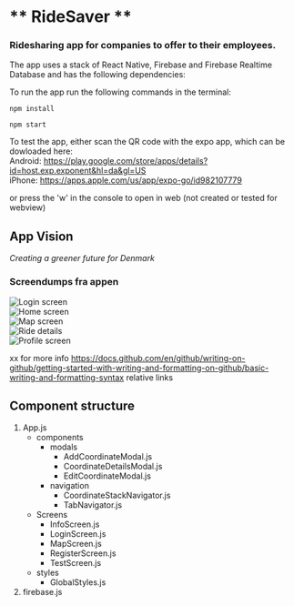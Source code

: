 # ** RideSaver **

### Ridesharing app for companies to offer to their employees.

The app uses a stack of React Native, Firebase and Firebase Realtime Database and has the following dependencies:

To run the app run the following commands in the terminal:

```
npm install

npm start
```

To test the app, either scan the QR code with the expo app, which can be dowloaded here:  
Android: https://play.google.com/store/apps/details?id=host.exp.exponent&hl=da&gl=US  
iPhone: https://apps.apple.com/us/app/expo-go/id982107779

or press the 'w' in the console to open in web (not created or tested for webview)

## App Vision

_Creating a greener future for Denmark_

### Screendumps fra appen

![Login screen](https://link.to.picture.com/picture1.jpg)  
![Home screen](https://link.to.picture.com/picture2.jpg)  
![Map screen](https://link.to.picture.com/picture3.jpg)  
![Ride details](https://link.to.picture.com/picture4.jpg)  
![Profile screen](https://link.to.picture.com/picture5.jpg)

xx
for more info https://docs.github.com/en/github/writing-on-github/getting-started-with-writing-and-formatting-on-github/basic-writing-and-formatting-syntax relative links

## Component structure

1. App.js
   - components
     - modals
       - AddCoordinateModal.js
       - CoordinateDetailsModal.js
       - EditCoordinateModal.js
     - navigation
       - CoordinateStackNavigator.js
       - TabNavigator.js
   - Screens
     - InfoScreen.js
     - LoginScreen.js
     - MapScreen.js
     - RegisterScreen.js
     - TestScreen.js
   - styles
     - GlobalStyles.js
2. firebase.js
